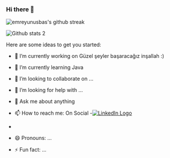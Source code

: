 ### Hi there 👋


![emreyunusbas's github streak](https://github-readme-streak-stats.herokuapp.com/?user=emreyunusbas&theme=blue-green)

![Github stats 2](https://github-readme-stats.vercel.app/api?username=emreyunusbas&show_icons=true&theme=radical)

Here are some ideas to get you started:

- 🔭 I’m currently working on Güzel şeyler başaracağız inşallah :)
- 🌱 I’m currently learning Java
- 👯 I’m looking to collaborate on ...
- 🤔 I’m looking for help with ...
- 💬 Ask me about anything
- 📫 How to reach me: On Social
-[![LinkedIn Logo](https://github.com/emreyunusbas/emreyunusbas/blob/assets/116023532/f0ba73b0-8af3-45ce-8f5e-59386a2f65d5.png?raw=true)](https://www.linkedin.com/in/yunus-emre-ba%C5%9F/)

-
- 😄 Pronouns: ...
- ⚡ Fun fact: ...

